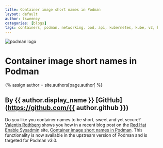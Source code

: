 ```yaml
---
title: Container image short names in Podman 
layout: default
author: tsweeney 
categories: [blogs]
tags: containers, podman, networking, pod, api, kubernetes, kube, v2, hpc, windows, mac
---
```

![podman logo](https://podman.io/images/podman.svg)

# Container image short names in Podman 
{% assign author = site.authors[page.author] %}
## By {{ author.display_name }} [GitHub](https://github.com/{{ author.github }})

Do you like you container names to be short, sweet and yet secure?  [Valentin Rothberg](https://twitter.com/vlntnrthbrg) shows you how in a recent blog post on the [Red Hat Enable Sysadmin](https://www.redhat.com/sysadmin/) site, [Container image short names in Podman](https://www.redhat.com/sysadmin/container-image-short-names).  This functionality is now available in the upstream version of Podman and is targeted for Podman v3.0.
